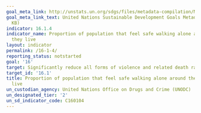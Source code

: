 ```yaml
---
goal_meta_link: http://unstats.un.org/sdgs/files/metadata-compilation/Metadata-Goal-16.pdf
goal_meta_link_text: United Nations Sustainable Development Goals Metadata (PDF 1,362
  KB)
indicator: 16.1.4
indicator_name: Proportion of population that feel safe walking alone around the area
  they live
layout: indicator
permalink: /16-1-4/
reporting_status: notstarted
goal: '16'
target: Significantly reduce all forms of violence and related death rates everywhere
target_id: '16.1'
title: Proportion of population that feel safe walking alone around the area they
  live
un_custodian_agency: United Nations Office on Drugs and Crime (UNODC)
un_designated_tier: '2'
un_sd_indicator_code: C160104
---
```

